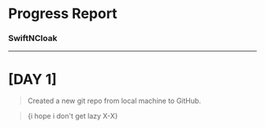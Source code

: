 # Progress Report
### SwiftNCloak

---

# **[DAY 1]**

> Created a new git repo from local machine to GitHub.

> {i hope i don't get lazy X-X}